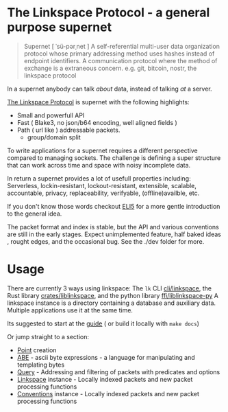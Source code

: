 # The Linkspace Protocol - a general purpose supernet

> Supernet  [ ˈsü-pərˌnet ]
> A self-referential multi-user data organization protocol whose primary 
> addressing method uses hashes instead of endpoint identifiers.
> A communication protocol where the method of exchange is a extraneous concern. 
> e.g. git, bitcoin, nostr, the linkspace protocol 

In a supernet anybody can talk _about_ data, instead of talking _at_ a server.

[The Linkspace Protocol](https://antonsol919.github.io/linkspace/index.html)  is supernet with the following highlights:
- Small and powerfull API
- Fast ( Blake3, no json/b64 encoding, well aligned fields )
- Path ( url like ) addressable packets.
  - group/domain split

To write applications for a supernet requires a different perspective compared to managing sockets.
The challenge is defining a super structure that can work across time and space with noisy incomplete data.

In return a supernet provides a lot of usefull properties including:
Serverless, lockin-resistant, lockout-resistant, extensible, scalable, accountable, privacy, replaceability, verifyable, (offline)availble, etc.

If you don't know those words checkout [ELI5](https://antonsol919.github.io/linkspace/eli5.html) for a more gentle introduction to the general idea.

The packet format and index is stable, but the API and various conventions are still in the early stages.
Expect unimplemented feature, half baked ideas , rought edges, and the occasional bug.
See the ./dev folder for more.

# Usage

There are currently 3 ways using linkspace:
The `lk` CLI [cli/linkspace](./cli/linkspace), the Rust library [crates/liblinkspace](./crates/liblinkspace), and the python library [ffi/liblinkspace-py](./ffi/liblinkspace-py)
A linkspace instance is a directory containing a database and auxiliary data.
Multiple applications use it at the same time.

Its suggested to start at the [guide](https://antonsol919.github.io/linkspace/docs/guide/index.html) ( or build it locally with `make docs`)

Or jump straight to a section:
- [Point](https://antonsol919.github.io/linkspace/docs/guide/index.html#point) creation
- [ABE](https://antonsol919.github.io/linkspace/docs/guide/index.html#abe) - ascii byte expressions - a language for manipulating and templating bytes
- [Query](https://antonsol919.github.io/linkspace/docs/guide/index.html#query) - Addressing and filtering of packets with predicates and options
- [Linkspace](https://antonsol919.github.io/linkspace/docs/guide/index.html#linkspace) instance - Locally indexed packets and new packet processing functions
- [Conventions](https://antonsol919.github.io/linkspace/docs/guide/index.html#conventions) instance - Locally indexed packets and new packet processing functions
